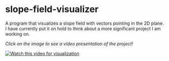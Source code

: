 # slope-field-visualizer
A program that visualizes a slope field with vectors pointing in the 2D plane. I have currently put it on hold to think about a more significant project I am working on.

*Click on the image to see a video presentation of the project!*

[![Watch this video for visualization](https://github.com/harris222/slope-field-visualizer/blob/master/slope.png)](https://youtu.be/jnnNGWaVudw)
